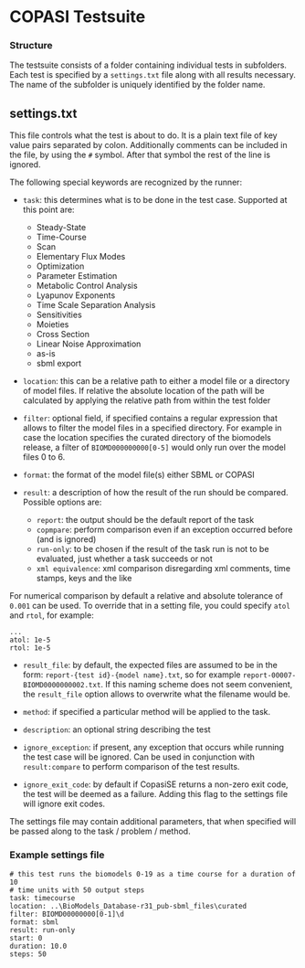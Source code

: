 
# COPASI Testsuite

### Structure
The testsuite consists of a folder containing individual tests in subfolders. Each test is specified by a `settings.txt` file along with all results necessary. The name of the subfolder is uniquely identified by the folder name. 

## settings.txt
This file controls what the test is about to do. It is a plain text file of key value pairs separated by colon. Additionally comments can be included in the file, by using the `#` symbol. After that symbol the rest of the line is ignored.  

The following special keywords are recognized by the runner: 

* `task`: this determines what is to be done in the test case. Supported at this point are:
 
	* Steady-State
	* Time-Course
	* Scan
	* Elementary Flux Modes
	* Optimization
	* Parameter Estimation
	* Metabolic Control Analysis
	* Lyapunov Exponents
	* Time Scale Separation Analysis
	* Sensitivities
	* Moieties
	* Cross Section
	* Linear Noise Approximation
	* as-is
	* sbml export
	
* `location`: this can be a relative path to either a model file or a directory of model files. If relative the absolute location of the path will be calculated by applying the relative path from within the test folder

* `filter`: optional field, if specified contains a regular expression that allows to filter the model files in a specified directory. For example in case the location specifies the curated directory of the biomodels release, a filter of `BIOMD000000000[0-5]` would only run over the model files 0 to 6.   

* `format`: the format of the model file(s) either SBML or COPASI

* `result`: a description of how the result of the run should be compared. Possible options are: 


	* `report`: the output should be the default report of the task
	* `copmpare`: perform comparison even if an exception occurred before (and is ignored)
	* `run-only`: to be chosen if the result of the task run is not to be evaluated, just whether a task succeeds or not
	* `xml equivalence`: xml comparison disregarding xml comments, time stamps, keys and the like

For numerical comparison by default a relative and absolute tolerance of `0.001` can be used. To override that in a setting file, you could specify `atol` and `rtol`, for example: 

```
...
atol: 1e-5
rtol: 1e-5

```


* `result_file`: by default, the expected files are assumed to be in the form: `report-{test id}-{model name}.txt`, so for example `report-00007-BIOMD0000000002.txt`. If this naming scheme does not seem convenient, the `result_file` option allows to overwrite what the filename would be.

* `method`: if specified a particular method will be applied to the task.

* `description`: an optional string describing the test

* `ignore_exception`: if present, any exception that occurs while running the test case will be ignored. Can be used in conjunction with `result:compare` to perform comparison of the test results. 

* `ignore_exit_code`: by default if CopasiSE returns a non-zero exit code, the test will be deemed as a failure. Adding this flag to the settings file will ignore exit codes.

The settings file may contain additional parameters, that when specified will be passed along to the task / problem / method.


### Example settings  file


	# this test runs the biomodels 0-19 as a time course for a duration of 10 
	# time units with 50 output steps
	task: timecourse
	location: ..\BioModels_Database-r31_pub-sbml_files\curated
	filter: BIOMD00000000[0-1]\d
	format: sbml
	result: run-only
	start: 0
	duration: 10.0
	steps: 50

